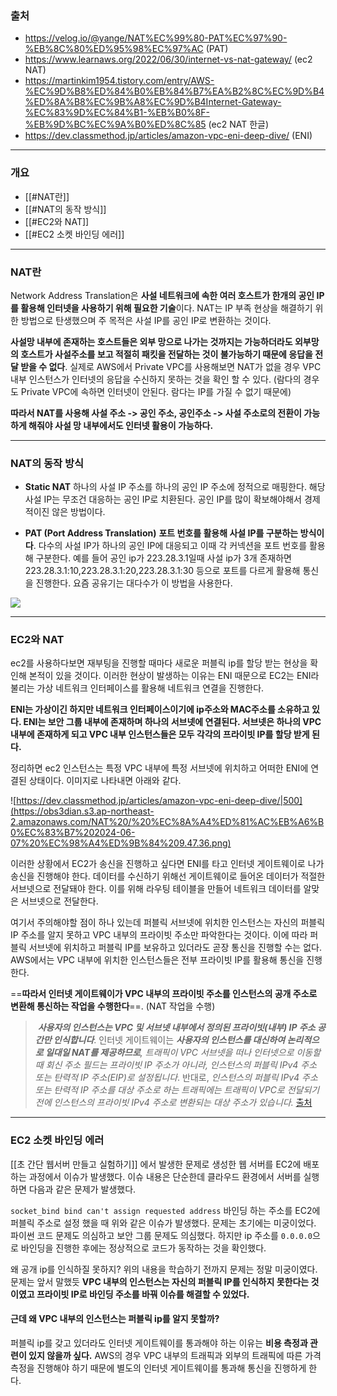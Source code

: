 ### 출처
* https://velog.io/@yange/NAT%EC%99%80-PAT%EC%97%90-%EB%8C%80%ED%95%98%EC%97%AC (PAT)
* https://www.learnaws.org/2022/06/30/internet-vs-nat-gateway/ (ec2 NAT)
* https://martinkim1954.tistory.com/entry/AWS-%EC%9D%B8%ED%84%B0%EB%84%B7%EA%B2%8C%EC%9D%B4%ED%8A%B8%EC%9B%A8%EC%9D%B4Internet-Gateway-%EC%83%9D%EC%84%B1-%EB%B0%8F-%EB%9D%BC%EC%9A%B0%ED%8C%85 (ec2 NAT 한글)
* https://dev.classmethod.jp/articles/amazon-vpc-eni-deep-dive/ (ENI)
___
### 개요
* [[#NAT란]]
* [[#NAT의 동작 방식]]
* [[#EC2와 NAT]]
* [[#EC2 소켓 바인딩 에러]]
___
### NAT란

Network Address Translation은 **사설 네트워크에 속한 여러 호스트가 한개의 공인 IP를 활용해 인터넷을 사용하기 위해 필요한 기술**이다. <span class="red red-bg">NAT는 IP 부족 현상을 해결하기 위한 방법으로 탄생했으며 주 목적은 사설 IP를 공인 IP로 변환하는 것이다.</span>

**사설망 내부에 존재하는 호스트들은 외부 망으로 나가는 것까지는 가능하더라도 외부망의 호스트가 사설주소를 보고 적절히 패킷을 전달하는 것이 불가능하기 때문에 응답을 전달 받을 수 없다**. 실제로 AWS에서 Private VPC를 사용해보면 NAT가 없을 경우 VPC 내부 인스턴스가 인터넷의 응답을 수신하지 못하는 것을 확인 할 수 있다. (람다의 경우도 Private VPC에 속하면 인터넷이 안된다. 람다는 IP를 가질 수 없기 때문에)

**따라서 NAT를 사용해 사설 주소 -> 공인 주소,  공인주소 -> 사설 주소로의 전환이 가능하게 해줘야 사설 망 내부에서도 인터넷 활용이 가능하다.**
___
### NAT의 동작 방식

* **Static NAT**
	하나의 사설 IP 주소를 하나의 공인 IP 주소에 정적으로 매핑한다. 해당 사설 IP는 무조건 대응하는 공인 IP로 치환된다. 공인 IP를 많이 확보해야해서 경제적이진 않은 방법이다.

*  **PAT (Port Address Translation)**
	**포트 번호를 활용해 사설 IP를 구분하는 방식이다**. 다수의 사설 IP가 하나의 공인 IP에 대응되고 이때 각 커넥션을 포트 번호를 활용해 구분한다. 예를 들어 공인 ip가 223.28.3.1일때 사설 ip가 3개 존재하면 223.28.3.1:10,223.28.3.1:20,223.28.3.1:30 등으로 포트를 다르게 활용해 통신을 진행한다.
	요즘 공유기는 대다수가 이 방법을 사용한다.

![](https://obs3dian.s3.ap-northeast-2.amazonaws.com/NAT%20/%20Pasted%20image%2020231222172040.png)

____
### EC2와 NAT

ec2를 사용하다보면 재부팅을 진행할 때마다 새로운 퍼블릭 ip를 할당 받는 현상을 확인해 본적이 있을 것이다. 이러한 현상이 발생하는 이유는 ENI 때문으로 EC2는 ENI라 불리는 가상 네트워크 인터페이스를 활용해 네트워크 연결을 진행한다. 

**ENI는 가상이긴 하지만 네트워크 인터페이스이기에 ip주소와 MAC주소를 소유하고 있다. ENI는 보안 그룹 내부에 존재하며 하나의 서브넷에 연결된다. 서브넷은 하나의 VPC 내부에 존재하게 되고 VPC 내부 인스턴스들은 모두 각각의 프라이빗 IP를 할당 받게 된다.** 

정리하면 ec2 인스턴스는 특정 VPC 내부에 특정 서브넷에 위치하고 어떠한 ENI에 연결된 상태이다. 이미지로 나타내면 아래와 같다.

![https://dev.classmethod.jp/articles/amazon-vpc-eni-deep-dive/|500](https://obs3dian.s3.ap-northeast-2.amazonaws.com/NAT%20/%20%EC%8A%A4%ED%81%AC%EB%A6%B0%EC%83%B7%202024-06-07%20%EC%98%A4%ED%9B%84%209.47.36.png)


이러한 상황에서 EC2가 송신을 진행하고 싶다면 ENI를 타고 인터넷 게이트웨이로 나가 송신을 진행해야 한다. 데이터를 수신하기 위해선 게이트웨이로 들어온 데이터가 적절한 서브넷으로 전달돼야 한다. 이를 위해 라우팅 테이블을 만들어 네트워크 데이터를 알맞은 서브넷으로 전달한다. 

여기서 주의해야할 점이 하나 있는데 <span class="red red-bg">퍼블릭 서브넷에 위치한 인스턴스는 자신의 퍼블릭 IP 주소를 알지 못하고 VPC 내부의 프라이빗 주소만 파악한다는 것이다. 이에 따라 퍼블릭 서브넷에 위치하고 퍼블릭 IP를 보유하고 있더라도 곧장 통신을 진행할 수는 없다.</span> AWS에서는 VPC 내부에 위치한 인스턴스들은 전부 프라이빗  IP를 활용해 통신을 진행한다.

==**따라서 인터넷 게이트웨이가 VPC 내부의 프라이빗 주소를 인스턴스의 공개 주소로 변환해 통신하는 작업을 수행한다**==. (NAT 작업을 수행)

>  _**사용자의 인스턴스는 VPC 및 서브넷 내부에서 정의된 프라이빗(내부) IP 주소 공간만 인식합니다**_. 인터넷 게이트웨이는 _**사용자의 인스턴스를 대신하여 논리적으로 일대일 NAT를 제공하므로**, 트래픽이 VPC 서브넷을 떠나 인터넷으로 이동할 때 회신 주소 필드는 프라이빗 IP 주소가 아니라, 인스턴스의 퍼블릭 IPv4 주소 또는 탄력적 IP 주소(EIP)로 설정됩니다_. 반대로, _인스턴스의 퍼블릭 IPv4 주소 또는 탄력적 IP 주소를 대상 주소로 하는 트래픽에는 트래픽이 VPC로 전달되기 전에 인스턴스의 프라이빗 IPv4 주소로 변환되는 대상 주소가 있습니다._ [출처](https://docs.aws.amazon.com/ko_kr/vpc/latest/userguide/VPC_Internet_Gateway.html)

____
### EC2 소켓 바인딩 에러

[[초 간단 웹서버 만들고 실험하기]] 에서 발생한 문제로 생성한 웹 서버를 EC2에 배포하는 과정에서 이슈가 발생했다. 이슈 내용은 단순한데 클라우드 환경에서 서버를 실행하면 다음과 같은 문제가 발생했다.

`socket_bind bind can't assign requested address` 바인딩 하는 주소를 EC2에 퍼블릭 주소로 설정 했을 때 위와 같은 이슈가 발생했다. 문제는 초기에는 미궁이었다. 파이썬 코드 문제도 의심하고 보안 그룹 문제도 의심했다. 하지만 ip 주소를 `0.0.0.0`으로 바인딩을 진행한 후에는 정상적으로 코드가 동작하는 것을 확인했다.

왜 공개 ip를 인식하질 못하지? 위의 내용을 학습하기 전까지 문제는 정말 미궁이였다. 문제는 앞서 말했듯 **VPC 내부의 인스턴스는 자신의 퍼블릭 IP를 인식하지 못한다는 것이였고 프라이빗 IP로 바인딩 주소를 바꿔 이슈를 해결할 수 있었다.**

#### 근데 왜 VPC 내부의 인스턴스는 퍼블릭 ip를 알지 못할까?
퍼블릭 ip를 갖고 있더라도 인터넷 게이트웨이를 통과해야 하는 이유는 **비용 측정과 관련이 있지 않을까 싶다.** AWS의 경우 VPC 내부의 트래픽과 외부의 트래픽에 따른 가격 측정을 진행해야 하기 때문에 별도의 인터넷 게이트웨이를 통과해 통신을 진행하게 한다.
